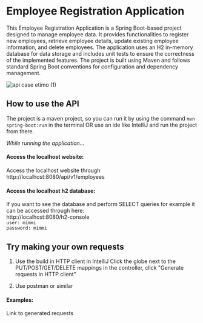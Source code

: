 # Employee Registration Application
This Employee Registration Application is a Spring Boot-based project designed to manage employee data. 
It provides functionalities to register new employees, retrieve employee details, update existing employee information, and delete employees. 
The application uses an H2 in-memory database for data storage and includes unit tests to ensure the correctness of the implemented features. 
The project is built using Maven and follows standard Spring Boot conventions for configuration and dependency management.

![api case etimo (1)](https://github.com/user-attachments/assets/593c4b74-42c1-47af-8504-e433afe9a553)

## How to use the API
The project is a maven project, so you can run it by using the command `mvn spring-boot:run` in the terminal 
OR use an ide like IntelliJ and run the project from there.

*While running the application...*
#### Access the localhost website:
Access the localhost website through http://localhost:8080/api/v1/employees

#### Access the localhost h2 database:
If you want to see the database and perform SELECT queries for example it can be accessed through here:<br>
http://localhost:8080/h2-console<br>
`user: mimmi`<br>
`password: mimmi`

## Try making your own requests
1. Use the build in HTTP client in IntelliJ
Click the globe next to the PUT/POST/GET/DELETE mappings in the controller, click "Generate requests in HTTP client"

2. Use postman or similar

#### Examples:
Link to generated requests
